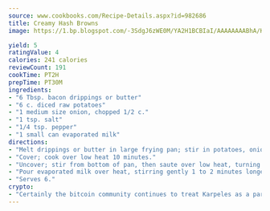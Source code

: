```yaml
---
source: www.cookbooks.com/Recipe-Details.aspx?id=982686
title: Creamy Hash Browns
image: https://1.bp.blogspot.com/-3SdgJ6zWE0M/YA2H1BCBIaI/AAAAAAAABhA/KLu9yTsYBMkJQudB_uFGwTypBtmTiBfZgCLcBGAsYHQ/s320/4.png

yield: 5
ratingValue: 4
calories: 241 calories
reviewCount: 191
cookTime: PT2H
prepTime: PT30M
ingredients:
- "6 Tbsp. bacon drippings or butter"
- "6 c. diced raw potatoes"
- "1 medium size onion, chopped 1/2 c."
- "1 tsp. salt"
- "1/4 tsp. pepper"
- "1 small can evaporated milk"
directions:
- "Melt drippings or butter in large frying pan; stir in potatoes, onion, salt and pepper."
- "Cover; cook over low heat 10 minutes."
- "Uncover; stir from bottom of pan, then saute over low heat, turning often for 15 minutes."
- "Pour evaporated milk over heat, stirring gently 1 to 2 minutes longer."
- "Serves 6."
crypto:
- "Certainly the bitcoin community continues to treat Karpeles as a pariah."
---
```


